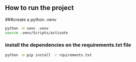 ## How to run the project
###create a python .venv
```bash
python -m venv .venv
source .venv/Scripts/activate
```

### install the dependencies on the requirements.txt file
```bash
python -m pip install -r rquirements.txt
```
